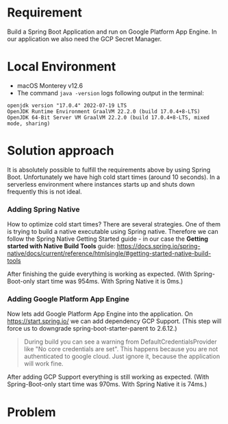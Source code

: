 # Requirement
Build a Spring Boot Application and run on Google Platform App Engine. 
In our application we also need the GCP Secret Manager.

# Local Environment
- macOS Monterey v12.6
- The command ``java -version`` logs following output in the terminal:
```
openjdk version "17.0.4" 2022-07-19 LTS
OpenJDK Runtime Environment GraalVM 22.2.0 (build 17.0.4+8-LTS)
OpenJDK 64-Bit Server VM GraalVM 22.2.0 (build 17.0.4+8-LTS, mixed mode, sharing)
```

# Solution approach
It is absolutely possible to fulfill the requirements above by using Spring Boot. Unfortunately we have high cold start times (around 10 seconds).
In a serverless environment where instances starts up and shuts down frequently this is not ideal.

### Adding Spring Native

How to optimize cold start times? There are several strategies. One of them is trying to build a native executable using Spring native.
Therefore we can follow the Spring Native Getting Started guide - in our case the **Getting started with Native Build Tools** guide: https://docs.spring.io/spring-native/docs/current/reference/htmlsingle/#getting-started-native-build-tools

After finishing the guide everything is working as expected. (With Spring-Boot-only start time was 954ms. With Spring Native it is 0ms.)

### Adding Google Platform App Engine
Now lets add Google Platform App Engine into the application. On https://start.spring.io/ we can add dependency GCP Support.
(This step will force us to downgrade spring-boot-starter-parent to 2.6.12.)

> During build you can see a warning from DefaultCredentialsProvider like "No core credentials are set". This happens because you are not authenticated
to google cloud. Just ignore it, because the application will work fine.

After adding GCP Support everything is still working as expected. (With Spring-Boot-only start time was 970ms. With Spring Native it is 74ms.)

# Problem



